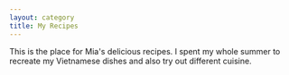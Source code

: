 ```yaml
---
layout: category
title: My Recipes
---
```


This is the place for Mia's delicious recipes. I spent my whole summer to recreate my Vietnamese dishes and also try out different cuisine. 
